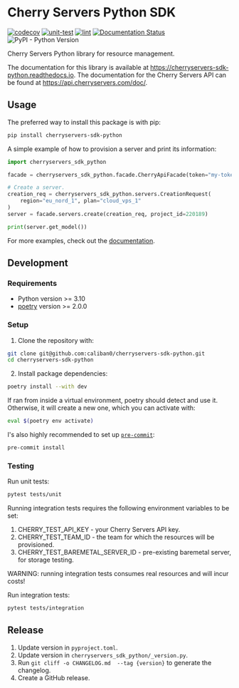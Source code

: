 # Cherry Servers Python SDK

[![codecov](https://codecov.io/gh/cherryservers/cherryservers-sdk-python/graph/badge.svg?token=tQY8jXwiZS)](https://codecov.io/gh/cherryservers/cherryservers-sdk-python)
[![unit-test](https://github.com/cherryservers/cherryservers-sdk-python/actions/workflows/unit-test.yml/badge.svg)](https://github.com/cherryservers/cherryservers-sdk-python/actions/workflows/unit-test.yml)
[![lint](https://github.com/cherryservers/cherryservers-sdk-python/actions/workflows/lint.yml/badge.svg)](https://github.com/cherryservers/cherryservers-sdk-python/actions/workflows/lint.yml)
[![Documentation Status](https://readthedocs.org/projects/cherryservers-sdk-python/badge/?version=latest)](https://cherryservers-sdk-python.readthedocs.io/en/latest/?badge=latest)
![PyPI - Python Version](https://img.shields.io/pypi/pyversions/cherryservers-sdk-python?pypiBaseUrl=https%3A%2F%2Ftest.pypi.org)

Cherry Servers Python library for resource management.

The documentation for this library is available at https://cherryservers-sdk-python.readthedocs.io.
The documentation for the Cherry Servers API can be found at https://api.cherryservers.com/doc/.

## Usage

The preferred way to install this package is with pip:

```sh
pip install cherryservers-sdk-python
```

A simple example of how to provision a server and print its information:

```python
import cherryservers_sdk_python

facade = cherryservers_sdk_python.facade.CherryApiFacade(token="my-token")

# Create a server.
creation_req = cherryservers_sdk_python.servers.CreationRequest(
    region="eu_nord_1", plan="cloud_vps_1"
)
server = facade.servers.create(creation_req, project_id=220189)

print(server.get_model())
```
For more examples, check out the [documentation](https://cherryservers-sdk-python.readthedocs.io).

## Development

### Requirements

* Python version >= 3.10
* [poetry](https://python-poetry.org/) version >= 2.0.0

### Setup

1. Clone the repository with:
```sh
git clone git@github.com:caliban0/cherryservers-sdk-python.git
cd cherryservers-sdk-python
```
2. Install package dependencies:
```sh
poetry install --with dev
```
If ran from inside a virtual environment, poetry should detect and use it.
Otherwise, it will create a new one, which you can activate with:
```sh
eval $(poetry env activate)
```
I's also highly recommended to set up [`pre-commit`](https://pre-commit.com/):
```sh
pre-commit install
```

### Testing

Run unit tests:
```sh
pytest tests/unit
```

Running integration tests requires the following environment variables to be set:
1. CHERRY_TEST_API_KEY - your Cherry Servers API key.
2. CHERRY_TEST_TEAM_ID - the team for which the resources will be provisioned.
3. CHERRY_TEST_BAREMETAL_SERVER_ID -  pre-existing baremetal server, for storage testing.

WARNING: running integration tests consumes real resources and will incur costs!

Run integration tests:
```sh
pytest tests/integration
```

## Release

1. Update version in `pyproject.toml`.
2. Update version in `cherryservers_sdk_python/_version.py`.
3. Run `git cliff -o CHANGELOG.md  --tag {version}` to generate the changelog.
4. Create a GitHub release.
